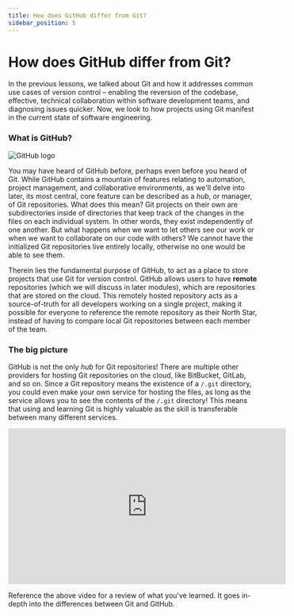 ```yaml
---
title: How does GitHub differ from Git?
sidebar_position: 5
---
```


# How does GitHub differ from Git?

In the previous lessons, we talked about Git and how it addresses common use cases of version control – enabling the reversion of the codebase, effective, technical collaboration within software development teams, and diagnosing issues quicker. Now, we look to how projects using Git manifest in the current state of software engineering.

### What is GitHub?

![GitHub logo](https://github.blog/wp-content/uploads/2022/12/1200x640-1.png?fit=1200%2C640)

You may have heard of GitHub before, perhaps even before you heard of Git. While GitHub contains a mountain of features relating to automation, project management, and collaborative environments, as we'll delve into later, its most central, core feature can be described as a _hub_, or manager, of Git repositories. What does this mean? Git projects on their own are subdirectories inside of directories that keep track of the changes in the files on each individual system. In other words, they exist independently of one another. But what happens when we want to let others see our work or when we want to collaborate on our code with others? We cannot have the initialized Git repositories live entirely locally, otherwise no one would be able to see them.

Therein lies the fundamental purpose of GitHub, to act as a place to store projects that use Git for version control. GitHub allows users to have **remote** repositories (which we will discuss in later modules), which are repositories that are stored on the cloud. This remotely hosted repository acts as a source-of-truth for all developers working on a single project, making it possible for everyone to reference the remote repository as their North Star, instead of having to compare local Git repositories between each member of the team.

### The big picture

GitHub is not the only _hub_ for Git repositories! There are multiple other providers for hosting Git repositories on the cloud, like BitBucket, GitLab, and so on. Since a Git repository means the existence of a `/.git` directory, you could even make your own service for hosting the files, as long as the service allows you to see the contents of the `/.git` directory! This means that using and learning Git is highly valuable as the skill is transferable between many different services.

<iframe width="560" height="315" src="https://www.youtube.com/embed/wpISo9TNjfU?si=yyuxQkkK_DKrFU26" title="YouTube video player" frameborder="0" allow="accelerometer; autoplay; clipboard-write; encrypted-media; gyroscope; picture-in-picture; web-share" referrerpolicy="strict-origin-when-cross-origin" allowfullscreen></iframe>

Reference the above video for a review of what you've learned. It goes in-depth into the differences between Git and GitHub.
